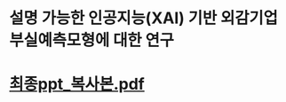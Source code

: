  <h1>설명 가능한 인공지능(XAI) 기반 외감기업 부실예측모형에 대한 연구<h1>

[최종ppt_복사본.pdf](https://github.com/gogiri/CheckMate/files/13935444/ppt_.pdf)


